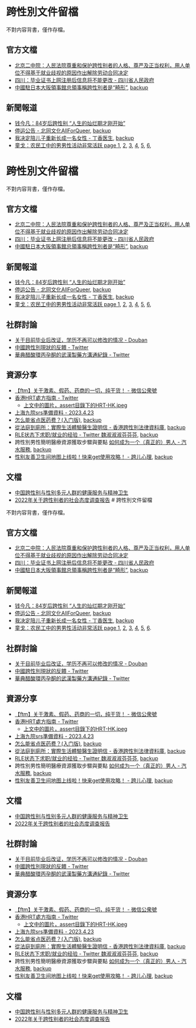 # 跨性別文件留檔

不對内容背書，僅作存檔。

## 官方文檔

- [北京二中院：人民法院尊重和保护跨性别者的人格、尊严及正当权利，用人单位不得基于就业歧视的原因作出解除劳动合同决定](https://web.archive.org/web/20230401102618/https://mp.weixin.qq.com/s/jijEQOTpg0QVjXfHg6WfXA)
- [四川：毕业证书上网注册后信息将不能更改 - 四川省人民政府](https://web.archive.org/web/20230317194908/https%3A%2F%2Fwww.sc.gov.cn%2F10462%2F12772%2F2015%2F5%2F10%2F10335228.shtml)
- [中國駐日本大阪領事館总領事稱跨性別者是“畸形”](http://archive.today/2023.06.15-112227/https://twitter.com/xuejianosaka/status/1668778036492374018), [backup](https://web.archive.org/web/20230617155629/https://twitter.com/xuejianosaka/status/1668778036492374018)


## 新聞報道
- [钱今凡：84岁后跨性别 “人生的灿烂期才刚开始”](https://web.archive.org/web/20230419201239/http%3A%2F%2Fwww.chinadaily.com.cn%2Fdfpd%2Fshehui%2F2012-06%2F20%2Fcontent_15515350.htm)
- [停运公告 - 北同文化AllForQueer](http://archive.today/2023.05.15-142658/https://mp.weixin.qq.com/s/5PZw5t3lqlIECS49wgmF2w), [backup](https://web.archive.org/web/20230515184551/https://mp.weixin.qq.com/s/5PZw5t3lqlIECS49wgmF2w)
- [我决定陪儿子重新长成一名女性 - 丁香医生](http://archive.today/2023.05.23-204035/https://news.ifeng.com/c/8Q1UylcVzq1), [backup](https://web.archive.org/web/20230523204054/https://news.ifeng.com/c/8Q1UylcVzq1)
- [童戈：农民工中的男男性活动非常活跃 page 1](http://archive.today/2023.06.30-130153/http://phtv.ifeng.com/weishiquanbuwenzhang/detail_2009_01/02/1076681_0.shtml), [2](http://archive.today/2023.06.30-130146/https://phtv.ifeng.com/weishiquanbuwenzhang/detail_2009_01/02/1076681_1.shtml), [3](http://archive.today/2023.06.30-130327/https://phtv.ifeng.com/weishiquanbuwenzhang/detail_2009_01/02/1076681_2.shtml), [4](), [5](), [6](),
# 跨性別文件留檔


不對内容背書，僅作存檔。


## 官方文檔


- [北京二中院：人民法院尊重和保护跨性别者的人格、尊严及正当权利，用人单位不得基于就业歧视的原因作出解除劳动合同决定](https://web.archive.org/web/20230401102618/https://mp.weixin.qq.com/s/jijEQOTpg0QVjXfHg6WfXA)
- [四川：毕业证书上网注册后信息将不能更改 - 四川省人民政府](https://web.archive.org/web/20230317194908/https%3A%2F%2Fwww.sc.gov.cn%2F10462%2F12772%2F2015%2F5%2F10%2F10335228.shtml)
- [中國駐日本大阪領事館总領事稱跨性別者是“畸形”](http://archive.today/2023.06.15-112227/https://twitter.com/xuejianosaka/status/1668778036492374018), [backup](https://web.archive.org/web/20230617155629/https://twitter.com/xuejianosaka/status/1668778036492374018)




## 新聞報道
- [钱今凡：84岁后跨性别 “人生的灿烂期才刚开始”](https://web.archive.org/web/20230419201239/http%3A%2F%2Fwww.chinadaily.com.cn%2Fdfpd%2Fshehui%2F2012-06%2F20%2Fcontent_15515350.htm)
- [停运公告 - 北同文化AllForQueer](http://archive.today/2023.05.15-142658/https://mp.weixin.qq.com/s/5PZw5t3lqlIECS49wgmF2w), [backup](https://web.archive.org/web/20230515184551/https://mp.weixin.qq.com/s/5PZw5t3lqlIECS49wgmF2w)
- [我决定陪儿子重新长成一名女性 - 丁香医生](http://archive.today/2023.05.23-204035/https://news.ifeng.com/c/8Q1UylcVzq1), [backup](https://web.archive.org/web/20230523204054/https://news.ifeng.com/c/8Q1UylcVzq1)
- [童戈：农民工中的男男性活动非常活跃 page 1](http://archive.today/2023.06.30-130153/http://phtv.ifeng.com/weishiquanbuwenzhang/detail_2009_01/02/1076681_0.shtml), [2](http://archive.today/2023.06.30-130146/https://phtv.ifeng.com/weishiquanbuwenzhang/detail_2009_01/02/1076681_1.shtml), [3](http://archive.today/2023.06.30-130327/https://phtv.ifeng.com/weishiquanbuwenzhang/detail_2009_01/02/1076681_2.shtml), [4](), [5](), [6](),
  


## 社群討論


- [关于目前毕业后改证，学历不再可以修改的情况 - Douban](https://web.archive.org/web/20230325145930/https://www.douban.com/group/topic/280415861/)
- [中國跨性別現狀的反饋 - Twitter](https://web.archive.org/web/20230317204132/https%3A%2F%2Ftwitter.com%2FCrystal_WangSW%2Fstatus%2F1636575011854073856)
- [華典醋酸環丙孕酮的武漢製藥方溝通紀錄 - Twitter](https://web.archive.org/web/20230317183207/https://twitter.com/BikerDuality/status/1590294112615673856)






## 資源分享
- [【ftm】关于激素、假药、药商的一切，纯干货！ - 微信公衆號](https://web.archive.org/web/20230428200722/https://mp.weixin.qq.com/s/trVrYsaFklAO1hQ-LC-bog)
- [香港HRT處方指南 - Twitter](https://web.archive.org/web/20230322141854/https://mobile.twitter.com/christine_ctw/status/1638421527082459136)
  - [上文中的圖片，assert目錄下的HRT-HK.jpeg](https://raw.githubusercontent.com/Linzh7/TransDataArchive/main/images/HRT-HK.jpeg)
- [上海九院srs準備資料 - 2023.4.23](https://web.archive.org/web/20230423134827/https://twitter.com/kk46241589/status/1649960773442211841)
- [怎么能省点医药费？(入门版)](https://web.archive.org/web/20230515112928/https://limelight.moe/t/topic/9856), [backup](http://archive.today/2023.05.15-112927/https://limelight.moe/t/topic/9856/1)
- [從法庭到廁所：實際生活體驗醫生證明信 - 香港跨性別法律資料庫](https://web.archive.org/web/20230526225514/https://www.hktranslawdb.org/post/%E5%BE%9E%E6%B3%95%E5%BA%AD%E5%88%B0%E5%BB%81%E6%89%80%EF%BC%9A%E5%AF%A6%E9%9A%9B%E7%94%9F%E6%B4%BB%E9%AB%94%E9%A9%97%E9%86%AB%E7%94%9F%E8%AD%89%E6%98%8E%E4%BF%A1), [backup](http://archive.today/2023.05.26-225456/https://www.hktranslawdb.org/post/%E5%BE%9E%E6%B3%95%E5%BA%AD%E5%88%B0%E5%BB%81%E6%89%80%EF%BC%9A%E5%AF%A6%E9%9A%9B%E7%94%9F%E6%B4%BB%E9%AB%94%E9%A9%97%E9%86%AB%E7%94%9F%E8%AD%89%E6%98%8E%E4%BF%A1)
- [RLE状态下求职/就业的经验 - Twitter 魏淑淑淑芬芬芬](https://web.archive.org/web/20230608190645/https://twitter.com/Nevernessian/status/1666657437611606016), [backup](http://archive.today/2023.06.08-190625/https://twitter.com/Nevernessian/status/1666657437611606016)
- 跨性別男性簡明醫療資源獲取步驟與要點 [如何成为一个（真正的）男人 - 汽水服務](https://web.archive.org/web/20230614063954/https://mp.weixin.qq.com/s/kXYGhZETaMkhuwAbH3s-jQ), [backup](http://archive.today/2023.06.14-063954/https://mp.weixin.qq.com/s/kXYGhZETaMkhuwAbH3s-jQ)
- [性别友善卫生间地图上线啦！快来get使用攻略！ - 跨儿心理](https://web.archive.org/web/20230615141140/https://mp.weixin.qq.com/s/aDigyqkiqJQVr0x1-tGx9g), [backup](http://archive.today/2023.06.15-141144/https://mp.weixin.qq.com/s/aDigyqkiqJQVr0x1-tGx9g)




## 文檔


- [中国跨性别与性别多元人群的健康服务与精神卫生](http://archive.today/2023.05.23-153847/https://zhuanlan.zhihu.com/p/61255815)
- [2022年关于跨性别者的社会态度调查报告](http://archive.today/2023.05.23-154048/https:www.163.com/dy/article/H3R35E0C0545G0TE.html) # 跨性別文件留檔

不對内容背書，僅作存檔。

## 官方文檔

- [北京二中院：人民法院尊重和保护跨性别者的人格、尊严及正当权利，用人单位不得基于就业歧视的原因作出解除劳动合同决定](https://web.archive.org/web/20230401102618/https://mp.weixin.qq.com/s/jijEQOTpg0QVjXfHg6WfXA)
- [四川：毕业证书上网注册后信息将不能更改 - 四川省人民政府](https://web.archive.org/web/20230317194908/https%3A%2F%2Fwww.sc.gov.cn%2F10462%2F12772%2F2015%2F5%2F10%2F10335228.shtml)
- [中國駐日本大阪領事館总領事稱跨性別者是“畸形”](http://archive.today/2023.06.15-112227/https://twitter.com/xuejianosaka/status/1668778036492374018), [backup](https://web.archive.org/web/20230617155629/https://twitter.com/xuejianosaka/status/1668778036492374018)


## 新聞報道
- [钱今凡：84岁后跨性别 “人生的灿烂期才刚开始”](https://web.archive.org/web/20230419201239/http%3A%2F%2Fwww.chinadaily.com.cn%2Fdfpd%2Fshehui%2F2012-06%2F20%2Fcontent_15515350.htm)
- [停运公告 - 北同文化AllForQueer](http://archive.today/2023.05.15-142658/https://mp.weixin.qq.com/s/5PZw5t3lqlIECS49wgmF2w), [backup](https://web.archive.org/web/20230515184551/https://mp.weixin.qq.com/s/5PZw5t3lqlIECS49wgmF2w)
- [我决定陪儿子重新长成一名女性 - 丁香医生](http://archive.today/2023.05.23-204035/https://news.ifeng.com/c/8Q1UylcVzq1), [backup](https://web.archive.org/web/20230523204054/https://news.ifeng.com/c/8Q1UylcVzq1)
- [童戈：农民工中的男男性活动非常活跃 page 1](http://archive.today/2023.06.30-130153/http://phtv.ifeng.com/weishiquanbuwenzhang/detail_2009_01/02/1076681_0.shtml), [2](http://archive.today/2023.06.30-130146/https://phtv.ifeng.com/weishiquanbuwenzhang/detail_2009_01/02/1076681_1.shtml), [3](http://archive.today/2023.06.30-130327/https://phtv.ifeng.com/weishiquanbuwenzhang/detail_2009_01/02/1076681_2.shtml), [4](https://phtv.ifeng.com/weishiquanbuwenzhang/detail_2009_01/02/1076681_3.shtml), [5](https://phtv.ifeng.com/weishiquanbuwenzhang/detail_2009_01/02/1076681_4.shtml), [6](https://phtv.ifeng.com/weishiquanbuwenzhang/detail_2009_01/02/1076681_5.shtml).


## 社群討論

- [关于目前毕业后改证，学历不再可以修改的情况 - Douban](https://web.archive.org/web/20230325145930/https://www.douban.com/group/topic/280415861/)
- [中國跨性別現狀的反饋 - Twitter](https://web.archive.org/web/20230317204132/https%3A%2F%2Ftwitter.com%2FCrystal_WangSW%2Fstatus%2F1636575011854073856)
- [華典醋酸環丙孕酮的武漢製藥方溝通紀錄 - Twitter](https://web.archive.org/web/20230317183207/https://twitter.com/BikerDuality/status/1590294112615673856)



## 資源分享
- [【ftm】关于激素、假药、药商的一切，纯干货！ - 微信公衆號](https://web.archive.org/web/20230428200722/https://mp.weixin.qq.com/s/trVrYsaFklAO1hQ-LC-bog)
- [香港HRT處方指南 - Twitter](https://web.archive.org/web/20230322141854/https://mobile.twitter.com/christine_ctw/status/1638421527082459136)
  - [上文中的圖片，assert目錄下的HRT-HK.jpeg](https://raw.githubusercontent.com/Linzh7/TransDataArchive/main/images/HRT-HK.jpeg)
- [上海九院srs準備資料 - 2023.4.23](https://web.archive.org/web/20230423134827/https://twitter.com/kk46241589/status/1649960773442211841)
- [怎么能省点医药费？(入门版)](https://web.archive.org/web/20230515112928/https://limelight.moe/t/topic/9856), [backup](http://archive.today/2023.05.15-112927/https://limelight.moe/t/topic/9856/1)
- [從法庭到廁所：實際生活體驗醫生證明信 - 香港跨性別法律資料庫](https://web.archive.org/web/20230526225514/https://www.hktranslawdb.org/post/%E5%BE%9E%E6%B3%95%E5%BA%AD%E5%88%B0%E5%BB%81%E6%89%80%EF%BC%9A%E5%AF%A6%E9%9A%9B%E7%94%9F%E6%B4%BB%E9%AB%94%E9%A9%97%E9%86%AB%E7%94%9F%E8%AD%89%E6%98%8E%E4%BF%A1), [backup](http://archive.today/2023.05.26-225456/https://www.hktranslawdb.org/post/%E5%BE%9E%E6%B3%95%E5%BA%AD%E5%88%B0%E5%BB%81%E6%89%80%EF%BC%9A%E5%AF%A6%E9%9A%9B%E7%94%9F%E6%B4%BB%E9%AB%94%E9%A9%97%E9%86%AB%E7%94%9F%E8%AD%89%E6%98%8E%E4%BF%A1)
- [RLE状态下求职/就业的经验 - Twitter 魏淑淑淑芬芬芬](https://web.archive.org/web/20230608190645/https://twitter.com/Nevernessian/status/1666657437611606016), [backup](http://archive.today/2023.06.08-190625/https://twitter.com/Nevernessian/status/1666657437611606016)
- 跨性別男性簡明醫療資源獲取步驟與要點 [如何成为一个（真正的）男人 - 汽水服務](https://web.archive.org/web/20230614063954/https://mp.weixin.qq.com/s/kXYGhZETaMkhuwAbH3s-jQ), [backup](http://archive.today/2023.06.14-063954/https://mp.weixin.qq.com/s/kXYGhZETaMkhuwAbH3s-jQ)
- [性别友善卫生间地图上线啦！快来get使用攻略！ - 跨儿心理](https://web.archive.org/web/20230615141140/https://mp.weixin.qq.com/s/aDigyqkiqJQVr0x1-tGx9g), [backup](http://archive.today/2023.06.15-141144/https://mp.weixin.qq.com/s/aDigyqkiqJQVr0x1-tGx9g)


## 文檔

- [中国跨性别与性别多元人群的健康服务与精神卫生](http://archive.today/2023.05.23-153847/https://zhuanlan.zhihu.com/p/61255815)
- [2022年关于跨性别者的社会态度调查报告](http://archive.today/2023.05.23-154048/https://www.163.com/dy/article/H3R35E0C0545G0TE.html)


## 社群討論

- [关于目前毕业后改证，学历不再可以修改的情况 - Douban](https://web.archive.org/web/20230325145930/https://www.douban.com/group/topic/280415861/)
- [中國跨性別現狀的反饋 - Twitter](https://web.archive.org/web/20230317204132/https%3A%2F%2Ftwitter.com%2FCrystal_WangSW%2Fstatus%2F1636575011854073856)
- [華典醋酸環丙孕酮的武漢製藥方溝通紀錄 - Twitter](https://web.archive.org/web/20230317183207/https://twitter.com/BikerDuality/status/1590294112615673856)



## 資源分享
- [【ftm】关于激素、假药、药商的一切，纯干货！ - 微信公衆號](https://web.archive.org/web/20230428200722/https://mp.weixin.qq.com/s/trVrYsaFklAO1hQ-LC-bog)
- [香港HRT處方指南 - Twitter](https://web.archive.org/web/20230322141854/https://mobile.twitter.com/christine_ctw/status/1638421527082459136)
  - [上文中的圖片，assert目錄下的HRT-HK.jpeg](https://raw.githubusercontent.com/Linzh7/TransDataArchive/main/images/HRT-HK.jpeg)
- [上海九院srs準備資料 - 2023.4.23](https://web.archive.org/web/20230423134827/https://twitter.com/kk46241589/status/1649960773442211841)
- [怎么能省点医药费？(入门版)](https://web.archive.org/web/20230515112928/https://limelight.moe/t/topic/9856), [backup](http://archive.today/2023.05.15-112927/https://limelight.moe/t/topic/9856/1)
- [從法庭到廁所：實際生活體驗醫生證明信 - 香港跨性別法律資料庫](https://web.archive.org/web/20230526225514/https://www.hktranslawdb.org/post/%E5%BE%9E%E6%B3%95%E5%BA%AD%E5%88%B0%E5%BB%81%E6%89%80%EF%BC%9A%E5%AF%A6%E9%9A%9B%E7%94%9F%E6%B4%BB%E9%AB%94%E9%A9%97%E9%86%AB%E7%94%9F%E8%AD%89%E6%98%8E%E4%BF%A1), [backup](http://archive.today/2023.05.26-225456/https://www.hktranslawdb.org/post/%E5%BE%9E%E6%B3%95%E5%BA%AD%E5%88%B0%E5%BB%81%E6%89%80%EF%BC%9A%E5%AF%A6%E9%9A%9B%E7%94%9F%E6%B4%BB%E9%AB%94%E9%A9%97%E9%86%AB%E7%94%9F%E8%AD%89%E6%98%8E%E4%BF%A1)
- [RLE状态下求职/就业的经验 - Twitter 魏淑淑淑芬芬芬](https://web.archive.org/web/20230608190645/https://twitter.com/Nevernessian/status/1666657437611606016), [backup](http://archive.today/2023.06.08-190625/https://twitter.com/Nevernessian/status/1666657437611606016)
- 跨性別男性簡明醫療資源獲取步驟與要點 [如何成为一个（真正的）男人 - 汽水服務](https://web.archive.org/web/20230614063954/https://mp.weixin.qq.com/s/kXYGhZETaMkhuwAbH3s-jQ), [backup](http://archive.today/2023.06.14-063954/https://mp.weixin.qq.com/s/kXYGhZETaMkhuwAbH3s-jQ)
- [性别友善卫生间地图上线啦！快来get使用攻略！ - 跨儿心理](https://web.archive.org/web/20230615141140/https://mp.weixin.qq.com/s/aDigyqkiqJQVr0x1-tGx9g), [backup](http://archive.today/2023.06.15-141144/https://mp.weixin.qq.com/s/aDigyqkiqJQVr0x1-tGx9g)


## 文檔

- [中国跨性别与性别多元人群的健康服务与精神卫生](http://archive.today/2023.05.23-153847/https://zhuanlan.zhihu.com/p/61255815)
- [2022年关于跨性别者的社会态度调查报告](http://archive.today/2023.05.23-154048/https://www.163.com/dy/article/H3R35E0C0545G0TE.html)
